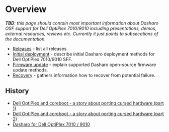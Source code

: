 # Overview

_**TBD**: this page should contain most important information about Dasharo OSF
support for Dell OptiPlex 7010/9010 including presentations, demos, external
resources, reviews etc. Currently it just points to subsecations of the
documentation._

* [Releases](releases.md) - list all releases.
* [Initial deployment](initial-deployment.md) - describe initial Dasharo
  deployment methods for Dell OptiPlex 7010/9010 SFF.
* [Firmware update](firmware-update.md) - explain supported Dasharo open-source
  firmware update methods.
* [Recovery](recovery.md) - gathers information how to recover from potential
  failure.

## History

* [Dell OptiPlex and coreboot - a story about porting cursed hardware (part 1)](https://blog.3mdeb.com/2020/2020-06-24-dell-optiplex-port/)
* [Dell OptiPlex and coreboot - a story about porting cursed hardware (part 2)](https://blog.3mdeb.com/2021/2021-06-01-optiplex_part2/)
* [Dasharo for Dell OptiPlex 7010 / 9010](https://blog.3mdeb.com/2021/2021-11-26-optiplex-dasharo/)
